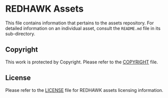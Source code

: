 # REDHAWK Assets

This file contains information that pertains to the assets repository. For detailed information on an individual asset, consult the `README.md` file in its sub-directory.

## Copyright

This work is protected by Copyright. Please refer to the [COPYRIGHT](COPYRIGHT) file.

## License

Please refer to the [LICENSE](license/LICENSE) file for REDHAWK assets licensing information.
